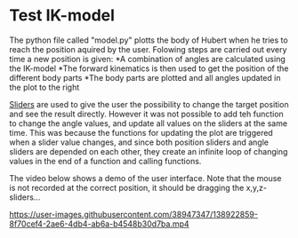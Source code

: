 # Test IK-model
The python file called "model.py" plotts the body of Hubert when he tries to reach the position aquired by the user. Folowing steps are carried out every time a new position is given:
*A combination of angles are calculated using the IK-model
*The forward kinematics is then used to get the position of the different body parts
*The body parts are plotted and all angles updated in the plot to the right

[Sliders](https://matplotlib.org/stable/gallery/widgets/slider_demo.html) are used to give the user the possibility to change the target position and see the result directly. However it was not possible to add teh function to change the angle values, and update all values on the sliders at the same time. This was because the functions for updating the plot are triggered when a slider value changes, and since both position sliders and angle sliders are depended on each other, they create an infinite loop of changing values in the end of a function and calling functions. 

The video below shows a demo of the user interface. Note that the mouse is not recorded at the correct position, it should be dragging the x,y,z-sliders...

https://user-images.githubusercontent.com/38947347/138922859-8f70cef4-2ae6-4db4-ab6a-b4548b30d7ba.mp4
